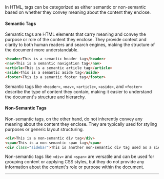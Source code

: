 
In HTML, tags can be categorized as either semantic or non-semantic based on whether they convey meaning about the content they enclose.

#### Semantic Tags

Semantic tags are HTML elements that carry meaning and convey the purpose or role of the content they enclose. They provide context and clarity to both human readers and search engines, making the structure of the document more understandable.

```html
<header>This is a semantic header tag</header>
<nav>This is a semantic navigation tag</nav>
<article>This is a semantic article tag</article>
<aside>This is a semantic aside tag</aside>
<footer>This is a semantic footer tag</footer>
```

Semantic tags like `<header>`, `<nav>`, `<article>`, `<aside>`, and `<footer>` describe the type of content they contain, making it easier to understand the document's structure and hierarchy.

#### Non-Semantic Tags

Non-semantic tags, on the other hand, do not inherently convey any meaning about the content they enclose. They are typically used for styling purposes or generic layout structuring.

```html
<div>This is a non-semantic div tag</div>
<span>This is a non-semantic span tag</span>
<div class="sidebar">This is another non-semantic div tag used as a sidebar</div>
```

Non-semantic tags like `<div>` and `<span>` are versatile and can be used for grouping content or applying CSS styles, but they do not provide any information about the content's role or purpose within the document.

---
